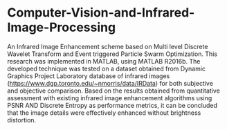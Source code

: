 # Computer-Vision-and-Infrared-Image-Processing
An Infrared Image Enhancement scheme based on Multi level Discrete Wavelet Transform and Event triggered Particle Swarm Optimization.
This research was implemented in MATLAB, using MATLAB R2016b. The developed technique was tested on a dataset obtained from Dynamic Graphics Project Laboratory database of infrared images (https://www.dgp.toronto.edu/~nmorris/data/IRData) for both subjective and objective comparison. Based on the results obtained from quantitative assessment with existing infrared image enhancement algorithms using PSNR AND Discrete Entropy as performance metrics, it can be concluded that the image details were effectively enhanced without brightness distortion. 
